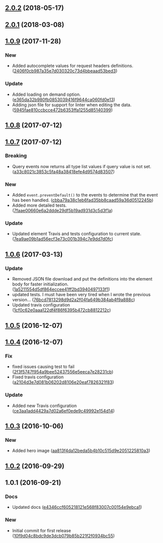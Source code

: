 <a name="2.0.2"></a>
## [2.0.2](https://github.com/advanced-rest-client/arc-definitions/compare/1.0.9...2.0.2) (2018-05-17)




<a name="2.0.1"></a>
## [2.0.1](https://github.com/advanced-rest-client/arc-definitions/compare/1.0.9...2.0.1) (2018-03-08)




<a name="1.0.9"></a>
## [1.0.9](https://github.com/advanced-rest-client/arc-definitions/compare/1.0.7...1.0.9) (2017-11-28)


### New

* Added autocomplete values for request headers definitions. ([2406f0cb987a35e7d030320c73d4bbeaad53bed3](https://github.com/advanced-rest-client/arc-definitions/commit/2406f0cb987a35e7d030320c73d4bbeaad53bed3))

### Update

* Added loading on demand option. ([e365da32b980fb0853039416f9644ca060fd0e13](https://github.com/advanced-rest-client/arc-definitions/commit/e365da32b980fb0853039416f9644ca060fd0e13))
* Adding json file for support for linter when editing the data. ([5945fae810ccbcce472b6353ffa1255d85140399](https://github.com/advanced-rest-client/arc-definitions/commit/5945fae810ccbcce472b6353ffa1255d85140399))



<a name="1.0.8"></a>
## [1.0.8](https://github.com/advanced-rest-client/arc-definitions/compare/1.0.7...v1.0.8) (2017-07-12)




<a name="1.0.7"></a>
## [1.0.7](https://github.com/advanced-rest-client/arc-definitions/compare/1.0.6...v1.0.7) (2017-07-12)


### Breaking

* Query events now returns all type list values if query value is not set. ([a33c8021c3853c5fa48a38418efe4d9574d83507](https://github.com/advanced-rest-client/arc-definitions/commit/a33c8021c3853c5fa48a38418efe4d9574d83507))

### New

* Added `event.preventDefault()` to the events to determine that the event has been handled. ([cbba79a38c1eb6fad35bb8caad59a36d0512245b](https://github.com/advanced-rest-client/arc-definitions/commit/cbba79a38c1eb6fad35bb8caad59a36d0512245b))
* Added more detailed tests. ([7faae00660e6a2ddde29df5b19ad931d3c5d3f1a](https://github.com/advanced-rest-client/arc-definitions/commit/7faae00660e6a2ddde29df5b19ad931d3c5d3f1a))

### Update

* Updated element Travis and tests configuration to current state. ([7ea9ae09b1ad56ecf3e73c001b394c7e9dd7d0fc](https://github.com/advanced-rest-client/arc-definitions/commit/7ea9ae09b1ad56ecf3e73c001b394c7e9dd7d0fc))



<a name="1.0.6"></a>
## [1.0.6](https://github.com/advanced-rest-client/arc-definitions/compare/1.0.5...v1.0.6) (2017-03-13)


### Update

* Removed JSON file download and put the definitions into the element body for faster initialization. ([1a5211554d5df864eccee41ff2bd3940497133f1](https://github.com/advanced-rest-client/arc-definitions/commit/1a5211554d5df864eccee41ff2bd3940497133f1))
* updated tests. I must have been very tired when I wrote the previous version... ([76bcd7813298d9d2a2f04fa649b384ab4f9a888c](https://github.com/advanced-rest-client/arc-definitions/commit/76bcd7813298d9d2a2f04fa649b384ab4f9a888c))
* Updated travis configuration ([1cf0c62e0aaa122df4f86f6395b472cb8812212c](https://github.com/advanced-rest-client/arc-definitions/commit/1cf0c62e0aaa122df4f86f6395b472cb8812212c))



<a name="1.0.5"></a>
## [1.0.5](https://github.com/advanced-rest-client/arc-definitions/compare/1.0.4...v1.0.5) (2016-12-07)




<a name="1.0.4"></a>
## [1.0.4](https://github.com/advanced-rest-client/arc-definitions/compare/1.0.3...v1.0.4) (2016-12-07)


### Fix

* fixed issues causing test to fail ([2f3f5747f954a9bee52437556e5eeca7e28231cb](https://github.com/advanced-rest-client/arc-definitions/commit/2f3f5747f954a9bee52437556e5eeca7e28231cb))
* Fixed travis configuration ([a2104d3e7d081b06202d8106e20eaf7826321f83](https://github.com/advanced-rest-client/arc-definitions/commit/a2104d3e7d081b06202d8106e20eaf7826321f83))

### Update

* Added new Travis configuration ([ce3aa1add4429a7d02a6ef0ede9c49992e154d14](https://github.com/advanced-rest-client/arc-definitions/commit/ce3aa1add4429a7d02a6ef0ede9c49992e154d14))



<a name="1.0.3"></a>
## [1.0.3](https://github.com/advanced-rest-client/arc-definitions/compare/1.0.1...v1.0.3) (2016-10-06)


### New

* Added hero image ([aa813f4da12beda5b4b10c515d9e2051225810a3](https://github.com/advanced-rest-client/arc-definitions/commit/aa813f4da12beda5b4b10c515d9e2051225810a3))



<a name="1.0.2"></a>
## [1.0.2](https://github.com/advanced-rest-client/arc-definitions/compare/1.0.1...v1.0.2) (2016-09-29)




<a name="1.0.1"></a>
## 1.0.1 (2016-09-21)


### Docs

* Updated docs ([e4346ccf605218121e568f83007c00154e9ebca1](https://github.com/advanced-rest-client/arc-definitions/commit/e4346ccf605218121e568f83007c00154e9ebca1))

### New

* Initial commit for first release ([10f9d04c8bdc9de3dcb079b85b221f2f0934bc55](https://github.com/advanced-rest-client/arc-definitions/commit/10f9d04c8bdc9de3dcb079b85b221f2f0934bc55))



